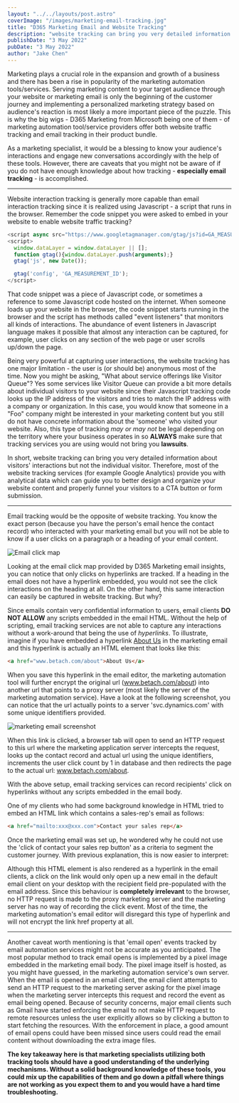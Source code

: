 ```yaml
---
layout: "../../layouts/post.astro"
coverImage: "/images/marketing-email-tracking.jpg"
title: "D365 Marketing Email and Website Tracking"
description: "website tracking can bring you very detailed information about visitors' interactions but not the individual visitor while by email tracking you know the exact person (because you have the person's email hence the contact record) who interacted with your marketing email but you will not be able to know if a user clicks on a paragraph or a heading of your email content."
publishDate: "3 May 2022"
pubDate: "3 May 2022"
author: "Jake Chen"
---
```


Marketing plays a crucial role in the expansion and growth of a business and there has been a rise in popularity of the marketing automation tools/services. Serving marketing content to your target audience through your website or marketing email is only the beginning of the customer journey and implementing a personalized marketing strategy based on audience's reaction is most likely a more important piece of the puzzle. This is why the big wigs - D365 Marketing from Microsoft being one of them - of marketing automation tool/service providers offer both website traffic tracking and email tracking in their product bundle.

As a marketing specialist, it would be a blessing to know your audience's interactions and engage new conversations accordingly with the help of these tools. However, there are caveats that you might not be aware of if you do not have enough knowledge about how tracking - **especially email tracking** - is accomplished.

---

Website interaction tracking is generally more capable than email interaction tracking since it is realized using Javascript - a script that runs in the browser. Remember the code snippet you were asked to embed in your website to enable website traffic tracking?

```javascript
<script async src="https://www.googletagmanager.com/gtag/js?id=GA_MEASUREMENT_ID"></script>
<script>
  window.dataLayer = window.dataLayer || [];
  function gtag(){window.dataLayer.push(arguments);}
  gtag('js', new Date());

  gtag('config', 'GA_MEASUREMENT_ID');
</script>
```

That code snippet was a piece of Javascript code, or sometimes a reference to some Javascript code hosted on the internet. When someone loads up your website in the browser, the code snippet starts running in the browser and the script has methods called "event listeners" that monitors all kinds of interactions. The abundance of event listeners in Javascript language makes it possible that almost any interaction can be captured, for example, user clicks on any section of the web page or user scrolls up/down the page.

Being very powerful at capturing user interactions, the website tracking has one major limitation - the user is (or should be) anonymous most of the time. Now you might be asking, "What about service offerings like Visitor Queue"? Yes some services like Visitor Queue can provide a bit more details about individual visitors to your website since their Javascript tracking code looks up the IP address of the visitors and tries to match the IP address with a company or organization. In this case, you would know that someone in a "Foo" company might be interested in your marketing content but you still do not have concrete information about the 'someone' who visited your website. Also, this type of tracking _may or may not_ be legal depending on the territory where your business operates in so **ALWAYS** make sure that tracking services you are using would not bring you **lawsuits**.

In short, website tracking can bring you very detailed information about visitors' interactions but not the individual visitor. Therefore, most of the website tracking services (for example Google Analytics) provide you with analytical data which can guide you to better design and organize your website content and properly funnel your visitors to a CTA button or form submission.

---

Email tracking would be the opposite of website tracking. You know the exact person (because you have the person's email hence the contact record) who interacted with your marketing email but you will not be able to know if a user clicks on a paragraph or a heading of your email content.

![Email click map](https://dev-to-uploads.s3.amazonaws.com/uploads/articles/a4gw4g73kk0x43jj1e50.PNG)

Looking at the email click map provided by D365 Marketing email insights, you can notice that only clicks on hyperlinks are tracked. If a heading in the email does not have a hyperlink embedded, you would not see the click interactions on the heading at all. On the other hand, this same interaction can easily be captured in website tracking. But why?

Since emails contain very confidential information to users, email clients **DO NOT ALLOW** any scripts embedded in the email HTML. Without the help of scripting, email tracking services are not able to capture any interactions without a work-around that being the use of _hyperlinks_. To illustrate, imagine if you have embedded a hyperlink [About Us](www.betach.com/about) in the marketing email and this hyperlink is actually an HTML element that looks like this:

```html
<a href="www.betach.com/about">About Us</a>
```

When you save this hyperlink in the email editor, the marketing automation tool will further encrypt the original url (www.betach.com/about) into another url that points to a proxy server (most likely the server of the marketing automation service). Have a look at the following screenshot, you can notice that the url actually points to a server 'svc.dynamics.com' with some unique identifiers provided.

![marketing email screenshot](https://dev-to-uploads.s3.amazonaws.com/uploads/articles/oa7e80yi9dgvy2uxxuct.PNG)

When this link is clicked, a browser tab will open to send an HTTP request to this url where the marketing application server intercepts the request, looks up the contact record and actual url using the unique identifiers, increments the user click count by 1 in database and then redirects the page to the actual url: www.betach.com/about.

With the above setup, email tracking services can record recipients' click on hyperlinks without any scripts embedded in the email body.

One of my clients who had some background knowledge in HTML tried to embed an HTML link which contains a sales-rep's email as follows:

```html
<a href="mailto:xxx@xxx.com">Contact your sales rep</a>
```

Once the marketing email was set up, he wondered why he could not use the 'click of contact your sales rep button' as a criteria to segment the customer journey. With previous explanation, this is now easier to interpret:

Although this HTML element is also rendered as a hyperlink in the email clients, a click on the link would only open up a new email in the default email client on your desktop with the recipient field pre-populated with the email address. Since this behaviour is **completely irrelevant** to the browser, no HTTP request is made to the proxy marketing server and the marketing server has no way of recording the click event. Most of the time, the marketing automation's email editor will disregard this type of hyperlink and will not encrypt the link href property at all.

---

Another caveat worth mentioning is that 'email open' events tracked by email automation services might not be accurate as you anticipated. The most popular method to track email opens is implemented by a pixel image embedded in the marketing email body. The pixel image itself is hosted, as you might have guessed, in the marketing automation service's own server. When the email is opened in an email client, the email client attempts to send an HTTP request to the marketing server asking for the pixel image when the marketing server intercepts this request and record the event as email being opened. Because of security concerns, major email clients such as Gmail have started enforcing the email to not make HTTP request to remote resources unless the user explicitly allows so by clicking a button to start fetching the resources. With the enforcement in place, a good amount of email opens could have been missed since users could read the email content without downloading the extra image files.

**The key takeaway here is that marketing specialists utilizing both tracking tools should have a good understanding of the underlying mechanisms. Without a solid background knowledge of these tools, you could mix up the capabilities of them and go down a pitfall where things are not working as you expect them to and you would have a hard time troubleshooting.**
